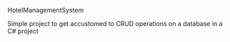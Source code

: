 HotelManagementSystem

Simple project to get accustomed to CRUD operations on a database in a C# project
